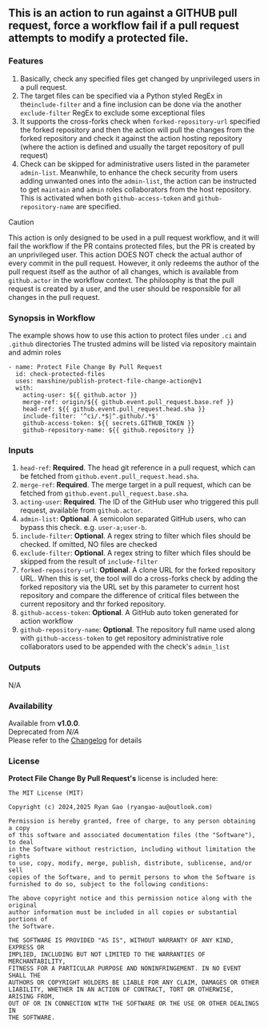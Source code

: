 ## This is an action to run against a GITHUB pull request, force a workflow fail if a pull request attempts to modify a protected file.

### Features
1. Basically, check any specified files get changed by unprivileged users in a pull request.
2. The target files can be specified via a Python styled RegEx in the`include-filter` and
   a fine inclusion can be done via the another `exclude-filter` RegEx to exclude some exceptional files
3. It supports the cross-forks check when `forked-repository-url` specified the forked repository and
   then the action will pull the changes from the forked repository and check it against the action
   hosting repository (where the action is defined and usually the target repository of pull request)
4. Check can be skipped for administrative users listed in the parameter `admin-list`. Meanwhile,
   to enhance the check security from users adding unwanted ones into the `admin-list`, the action can be
   instructed to get `maintain` and `admin` roles collaborators from the host repository. This is activated
   when both `github-access-token` and `github-repository-name` are specified.

> [!CAUTION]
> This action is only designed to be used in a pull request workflow, and it will fail the workflow if the PR contains 
> protected files, but the PR is created by an unprivileged user.
> This action DOES NOT check the actual author of every commit in the pull request. However, it only redeems the author of the 
> pull request itself as the author of all changes, which is available from `github.actor` in the workflow context.
> The philosophy is that the pull request is created by a user, and the user should be responsible for all changes in the pull request.

### Synopsis in Workflow
The example shows how to use this action to protect files under `.ci` and `.github` directories
The trusted admins will be listed via repository maintain and admin roles
```
- name: Protect File Change By Pull Request
  id: check-protected-files
  uses: maxshine/publish-protect-file-change-action@v1
  with:
    acting-user: ${{ github.actor }}
    merge-ref: origin/${{ github.event.pull_request.base.ref }}
    head-ref: ${{ github.event.pull_request.head.sha }}
    include-filter: '^ci/.*$|^.github/.*$'
    github-access-token: ${{ secrets.GITHUB_TOKEN }}
    github-repository-name: ${{ github.repository }}
```

### Inputs
1. `head-ref`: **Required**. The head git reference in a pull request, which can be fetched from `github.event.pull_request.head.sha`. 
2. `merge-ref`: **Required**. The merge target in a pull request, which can be fetched from `github.event.pull_request.base.sha`.
3. `acting-user`: **Required**. The ID of the GitHub user who triggered this pull request, available from `github.actor`.
4. `admin-list`: **Optional**. A semicolon separated GitHub users, who can bypass this check. e.g. `user-a;user-b`.
5. `include-filter`: **Optional**. A regex string to filter which files should be checked. If omitted, NO files are checked
6. `exclude-filter`: **Optional**. A regex string to filter which files should be skipped from the result of `include-filter`
7. `forked-repository-url`: **Optional**. A clone URL for the forked repository URL. When this is set, the tool will do a 
cross-forks check by adding the forked repository via the URL set by this parameter to current host repository and compare
the difference of critical files between the current repository and thr forked repository.
8. `github-access-token`: **Optional**. A GitHub auto token generated for action workflow 
9. `github-repository-name`: **Optional**. The repository full name used along with `github-access-token` to get repository
administrative role collaborators used to be appended with the check's `admin_list`


### Outputs
N/A


### Availability
Available from **v1.0.0**.   
Deprecated from *N/A*  
Please refer to the [Changelog](CHANGELOG.md) for details

### License

**Protect File Change By Pull Request's** license is included here:

```
The MIT License (MIT)

Copyright (c) 2024,2025 Ryan Gao (ryangao-au@outlook.com)

Permission is hereby granted, free of charge, to any person obtaining a copy
of this software and associated documentation files (the "Software"), to deal
in the Software without restriction, including without limitation the rights
to use, copy, modify, merge, publish, distribute, sublicense, and/or sell
copies of the Software, and to permit persons to whom the Software is
furnished to do so, subject to the following conditions:

The above copyright notice and this permission notice along with the original
author information must be included in all copies or substantial portions of
the Software.

THE SOFTWARE IS PROVIDED "AS IS", WITHOUT WARRANTY OF ANY KIND, EXPRESS OR
IMPLIED, INCLUDING BUT NOT LIMITED TO THE WARRANTIES OF MERCHANTABILITY,
FITNESS FOR A PARTICULAR PURPOSE AND NONINFRINGEMENT. IN NO EVENT SHALL THE
AUTHORS OR COPYRIGHT HOLDERS BE LIABLE FOR ANY CLAIM, DAMAGES OR OTHER
LIABILITY, WHETHER IN AN ACTION OF CONTRACT, TORT OR OTHERWISE, ARISING FROM,
OUT OF OR IN CONNECTION WITH THE SOFTWARE OR THE USE OR OTHER DEALINGS IN
THE SOFTWARE.
```
